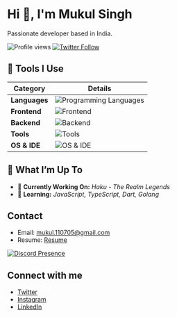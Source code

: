 # Hi 👋, I'm Mukul Singh

Passionate developer based in India.

![Profile views](https://komarev.com/ghpvc/?username=mukul1107&label=Profile%20views&color=0e75b6&style=flat) 
[![Twitter Follow](https://img.shields.io/twitter/follow/mukulownsyou?style=social)](https://twitter.com/mukulownsyou)

## 🔧 Tools I Use

| **Category**     | **Details**                                                   |
|------------------|---------------------------------------------------------------|
| **Languages**    | ![Programming Languages](https://skillicons.dev/icons?i=c,cpp,py,js.ts,go,dart,java) |
| **Frontend**     | ![Frontend](https://skillicons.dev/icons?i=html,css,js,react,tailwind,shard) |
| **Backend**      | ![Backend](https://skillicons.dev/icons?i=nodejs,express,mongo,MySQL,mariadb,docker,k8s) |
| **Tools**        | ![Tools](https://skillicons.dev/icons?i=postman,git,github,webpack,vite,npm) |
| **OS & IDE**     | ![OS & IDE](https://skillicons.dev/icons?i=windows,vscode,webstorm) |

## 🌱 What I’m Up To

- 🔭 **Currently Working On:** *Haku - The Realm Legends*  
- 🌱 **Learning:** *JavaScript, TypeScript, Dart, Golang*

## Contact

- Email: [mukul.110705@gmail.com](mailto:mukul.110705@gmail.com)
- Resume: [Resume](https://github.com/mukuls1107/Resume)


[![Discord Presence](https://lanyard.cnrad.dev/api/587517896133967884)](https://discord.com/users/587517896133967884)

## Connect with me

- [Twitter](https://twitter.com/mukulownsyou)  
- [Instagram](https://instagram.com/mukulownsyou)  
- [LinkedIn](https://linkedin.com/in/mukul1107)
